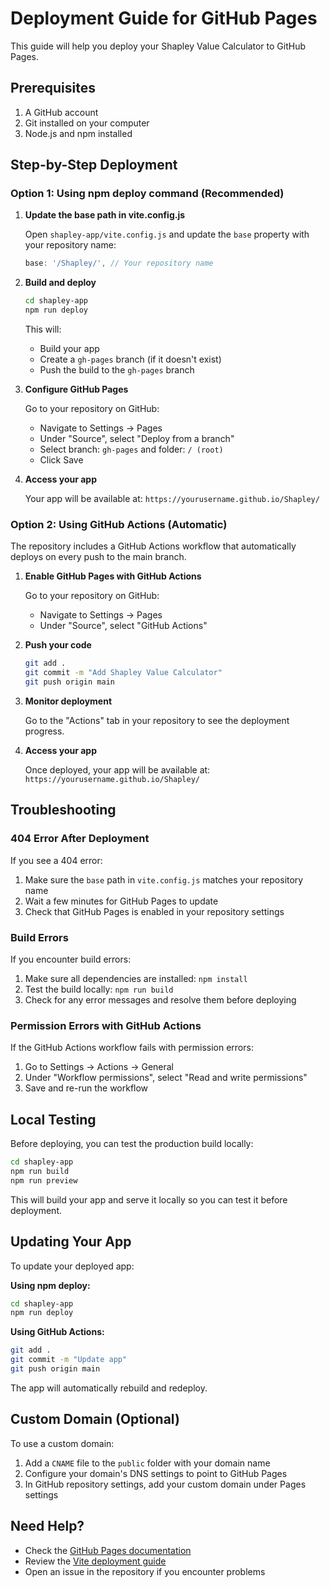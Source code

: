 # Deployment Guide for GitHub Pages

This guide will help you deploy your Shapley Value Calculator to GitHub Pages.

## Prerequisites

1. A GitHub account
2. Git installed on your computer
3. Node.js and npm installed

## Step-by-Step Deployment

### Option 1: Using npm deploy command (Recommended)

1. **Update the base path in vite.config.js**
   
   Open `shapley-app/vite.config.js` and update the `base` property with your repository name:
   ```javascript
   base: '/Shapley/', // Your repository name
   ```

2. **Build and deploy**
   ```bash
   cd shapley-app
   npm run deploy
   ```

   This will:
   - Build your app
   - Create a `gh-pages` branch (if it doesn't exist)
   - Push the build to the `gh-pages` branch

3. **Configure GitHub Pages**
   
   Go to your repository on GitHub:
   - Navigate to Settings → Pages
   - Under "Source", select "Deploy from a branch"
   - Select branch: `gh-pages` and folder: `/ (root)`
   - Click Save

4. **Access your app**
   
   Your app will be available at: `https://yourusername.github.io/Shapley/`

### Option 2: Using GitHub Actions (Automatic)

The repository includes a GitHub Actions workflow that automatically deploys on every push to the main branch.

1. **Enable GitHub Pages with GitHub Actions**
   
   Go to your repository on GitHub:
   - Navigate to Settings → Pages
   - Under "Source", select "GitHub Actions"

2. **Push your code**
   ```bash
   git add .
   git commit -m "Add Shapley Value Calculator"
   git push origin main
   ```

3. **Monitor deployment**
   
   Go to the "Actions" tab in your repository to see the deployment progress.

4. **Access your app**
   
   Once deployed, your app will be available at: `https://yourusername.github.io/Shapley/`

## Troubleshooting

### 404 Error After Deployment

If you see a 404 error:
1. Make sure the `base` path in `vite.config.js` matches your repository name
2. Wait a few minutes for GitHub Pages to update
3. Check that GitHub Pages is enabled in your repository settings

### Build Errors

If you encounter build errors:
1. Make sure all dependencies are installed: `npm install`
2. Test the build locally: `npm run build`
3. Check for any error messages and resolve them before deploying

### Permission Errors with GitHub Actions

If the GitHub Actions workflow fails with permission errors:
1. Go to Settings → Actions → General
2. Under "Workflow permissions", select "Read and write permissions"
3. Save and re-run the workflow

## Local Testing

Before deploying, you can test the production build locally:

```bash
cd shapley-app
npm run build
npm run preview
```

This will build your app and serve it locally so you can test it before deployment.

## Updating Your App

To update your deployed app:

**Using npm deploy:**
```bash
cd shapley-app
npm run deploy
```

**Using GitHub Actions:**
```bash
git add .
git commit -m "Update app"
git push origin main
```

The app will automatically rebuild and redeploy.

## Custom Domain (Optional)

To use a custom domain:

1. Add a `CNAME` file to the `public` folder with your domain name
2. Configure your domain's DNS settings to point to GitHub Pages
3. In GitHub repository settings, add your custom domain under Pages settings

## Need Help?

- Check the [GitHub Pages documentation](https://docs.github.com/en/pages)
- Review the [Vite deployment guide](https://vitejs.dev/guide/static-deploy.html)
- Open an issue in the repository if you encounter problems
